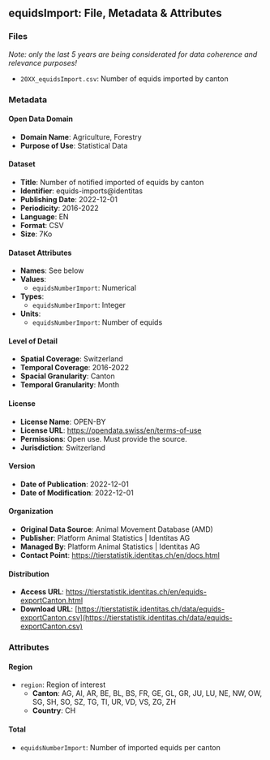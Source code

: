 ## equidsImport: File, Metadata & Attributes

### **Files**
*Note: only the last 5 years are being considerated for data coherence and relevance purposes!*
- ```20XX_equidsImport.csv```: Number of equids imported by canton

### **Metadata**

#### Open Data Domain
- **Domain Name**: Agriculture, Forestry
- **Purpose of Use**: Statistical Data

#### Dataset
- **Title**: Number of notified imported of equids by canton
- **Identifier**: equids-imports@identitas
- **Publishing Date**: 2022-12-01
- **Periodicity**: 2016-2022
- **Language**: EN
- **Format**: CSV
- **Size**: 7Ko

#### Dataset Attributes
- **Names**: See below
- **Values**:
  - ```equidsNumberImport```: Numerical
- **Types**:
  - ```equidsNumberImport```: Integer
- **Units**:
  - ```equidsNumberImport```: Number of equids
  
#### Level of Detail
- **Spatial Coverage**: Switzerland
- **Temporal Coverage**: 2016-2022
- **Spacial Granularity**: Canton
- **Temporal Granularity**: Month

#### License
- **License Name**: OPEN-BY
- **License URL**: https://opendata.swiss/en/terms-of-use
- **Permissions**: Open use. Must provide the source.
- **Jurisdiction**: Switzerland

#### Version
- **Date of Publication**: 2022-12-01
- **Date of Modification**: 2022-12-01

#### Organization
- **Original Data Source**: Animal Movement Database (AMD)
- **Publisher**: Platform Animal Statistics | Identitas AG
- **Managed By**: Platform Animal Statistics | Identitas AG
- **Contact Point**: https://tierstatistik.identitas.ch/en/docs.html

#### Distribution
- **Access URL**: https://tierstatistik.identitas.ch/en/equids-exportCanton.html
- **Download URL**: [https://tierstatistik.identitas.ch/data/equids-exportCanton.csv](https://tierstatistik.identitas.ch/data/equids-exportCanton.csv)

### **Attributes**

#### Region
- ```region```: Region of interest 
  - **Canton**: AG, AI, AR, BE, BL, BS, FR, GE, GL, GR, JU, LU, NE, NW, OW, SG, SH, SO, SZ, TG, TI, UR, VD, VS, ZG, ZH 
  - **Country**: CH 

#### Total
- ```equidsNumberImport```: Number of imported equids per canton
